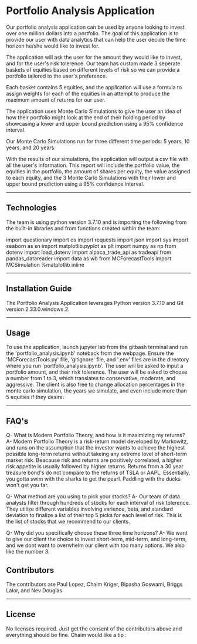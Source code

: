 # Portfolio Analysis Application

Our portfolio analysis application can be used by anyone looking to invest over one million dollars into a portfolio. The goal of this application is to provide our user with data analytics that can help the user decide the time horizon he/she would like to invest for.

The application will ask the user for the amount they would like to invest, and for the user's risk tolerence. Our team has custom made 3 seperate baskets of  equities based on different levels of risk so we can provide a portfolio tailored to the user's preference.

Each basket contains 5 equities, and the application will use a formula to assign weights for each of the equities in an attempt to produce the maximum amount of returns for our user.

The application uses Monte Carlo Simulations to give the user an idea of how their portfolio might look at the end of their holding period by showcasing a lower and upper bound prediction using a 95% confidence interval.

Our Monte Carlo Simulations run for three different time periods: 5 years, 10 years, and 20 years.

With the results of our simulations, the application will output a csv file with all the user's information. This report will include the portfolio value, the equities in the portfolio, the amount of shares per equity, the value assigned to each equity, and the 3 Monte Carlo Simulations with their lower and upper bound prediction using a 95% confidence interval.

---

## Technologies

The team is using python version 3.7.10 and is importing the following from the built-in libraries and from functions created within the team:

import questionary
import os
import requests
import json
import sys
import seaborn as sn
import matplotlib.pyplot as plt
import numpy as np
from dotenv import load_dotenv
import alpaca_trade_api as tradeapi
from pandas_datareader import data as wb
from MCForecastTools import MCSimulation
%matplotlib inline

---

## Installation Guide

The Portfolio Analysis Application leverages Python version 3.7.10 and Git version 2.33.0.windows.2.

---

## Usage

To use the application, launch jupyter lab from the gitbash terminal and run the 'portfolio_analysis.ipynb' noteback from the 
webpage. Ensure the 'MCForecastTools.py' file, 'gitignore' file, and '.env' files are in the directory where you run 'portfolio_analysis.ipynb'.
The user will be asked to input a portfolio amount, and their risk tolerence. The user will be asked to choose a number from 1 to 3, which translates to conservative, moderate, and aggressive. The client is also free to change allocation percentages in the monte carlo simulation, the years we simulate, and even include more than 5 equities if they desire. 

---
## FAQ's

Q- What is Modern Portfolio Theory, and how is it maximizing my returns?
    A- Modern Portfolio Theory is a risk-return model developed by Markowitz, and runs on the assumption that the investor wants to achieve the highest possible long-term returns without takeing any extreme level of short-term market risk. Beacause risk and returns are positively correlated, a higher risk  appetite is usually followed by higher returns. Returns from a 30 year treasure bond's do not compare to the returns of TSLA or AAPL. Essentially, you gotta swim with the sharks to get the pearl. Paddling with the ducks won't get you far.

Q- What method are you using to pick your stocks? 
    A- Our team of data analysts filter through hundreds of stocks for each interval of risk tolerence. They utilize different variables involving varience, beta, and standard deviation to finalize a list of their top 5 picks for each level of risk. This is the list of stocks that we recommend to our clients.
    
Q- Why did you specifically choose these three time horizons?
    A- We want to give our client the choice to invest short-term, mid-term, and long-term, and we dont want to overwhelm our client with too many options. We also like the number 3.
    

    
    
    
    
## Contributors


The contributors are Paul Lopez, Chaim Kriger, Bipasha Goswami, Briggs Lalor, and Nev Douglas

---

## License
No licenses required. Just get the consent of the contributors above and everything should be fine.
Chaim would like a tip :